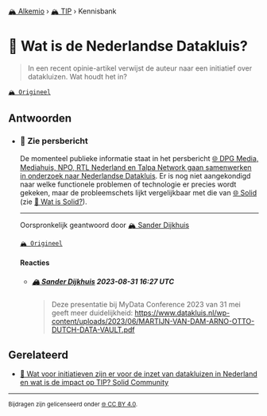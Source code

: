 [🏔️ Alkemio](https://welcome.alkem.io/) › [🏔️ TIP](https://alkem.io/tip/dashboard) › Kennisbank
# 📄 Wat is de Nederlandse Datakluis?
>In een recent opinie-artikel verwijst de auteur naar een initiatief over datakluizen. Wat houdt het in?


[`🏔️ Origineel`](https://alkem.io/tip/collaboration/watisdenederlands-7532)

## Antwoorden
- ### <a id="ziepersbericht-8988"></a> 📌 Zie persbericht
  De momenteel publieke informatie staat in het persbericht [🌐 DPG Media, Mediahuis, NPO, RTL Nederland en Talpa Network gaan samenwerken in onderzoek naar Nederlandse Datakluis](https://pers.npo.nl/persberichten/dpg-media-mediahuis-npo-rtl-nederland-en-talpa-network-gaan-samenwerken-in-onderzoek-naar-nederlandse-datakluis). Er is nog niet aangekondigd naar welke functionele problemen of technologie er precies wordt gekeken, maar de probleemschets lijkt vergelijkbaar met die van [🌐 Solid](https://solidproject.org/) (zie [📄 Wat is Solid?](watissolid-6045.md)).

  ***
  Oorspronkelijk geantwoord door [🏔️ Sander Dijkhuis](https://alkem.io/tip/collaboration/watisdenederlands-7532/posts/ziepersbericht-8988)

  [`🏔️ Origineel`](https://alkem.io/tip/collaboration/watisdenederlands-7532/posts/ziepersbericht-8988)

  #### Reacties
    - ##### [🏔️ Sander Dijkhuis](https://alkem.io/user/sander-dijkhuis-3912) 2023-08-31 16:27 UTC
      >Deze presentatie bij MyData Conference 2023 van 31 mei geeft meer duidelijkheid: https://www.datakluis.nl/wp-content/uploads/2023/06/MARTIJN-VAN-DAM-ARNO-OTTO-DUTCH-DATA-VAULT.pdf
## Gerelateerd
- [📌 Wat voor initiatieven zijn er voor de inzet van datakluizen in Nederland en wat is de impact op TIP? Solid Community](watvoorinitiatieve-1713.md#solidcommunity-2317)
* * *
<small>Bijdragen zijn gelicenseerd onder [🌐 CC BY 4.0](https://creativecommons.org/licenses/by/4.0/deed.nl).</small>
